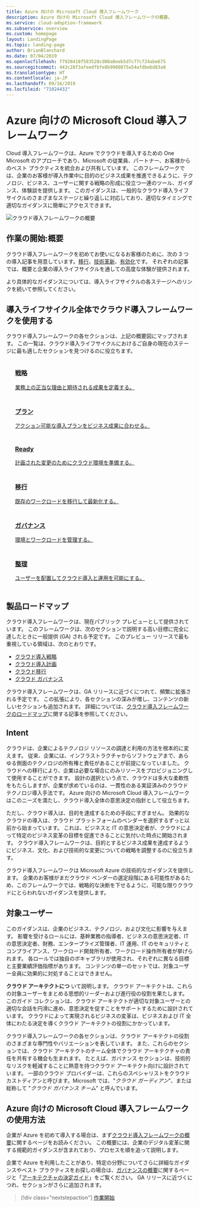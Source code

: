 ```yaml
---
title: Azure 向けの Microsoft Cloud 導入フレームワーク
description: Azure 向けの Microsoft Cloud 導入フレームワークの概要。
ms.service: cloud-adoption-framework
ms.subservice: overview
ms.custom: homepage
layout: LandingPage
ms.topic: landing-page
author: BrianBlanchard
ms.date: 07/04/2019
ms.openlocfilehash: f7928418f583528cd08a0eeb5d7c77c724abe675
ms.sourcegitcommit: 443c28f3afeedfbfe8b9980875a54afdbebd83a8
ms.translationtype: HT
ms.contentlocale: ja-JP
ms.lasthandoff: 09/16/2019
ms.locfileid: "71024432"
---
```

# <a name="microsoft-cloud-adoption-framework-for-azure"></a>Azure 向けの Microsoft Cloud 導入フレームワーク

Cloud 導入フレームワークは、Azure でクラウドを導入するための One Microsoft のアプローチであり、Microsoft の従業員、パートナー、お客様からのベスト プラクティスを統合および共有しています。 このフレームワークでは、企業のお客様が導入作業中に目的のビジネス成果を推進できるように、テクノロジ、ビジネス、ユーザーに関する戦略の形成に役立つ一連のツール、ガイダンス、体験談を提供します。 このガイダンスは、一般的なクラウド導入ライフサイクルのさまざまなステージと繰り返しに対応しており、適切なタイミングで適切なガイダンスに簡単にアクセスできます。

![クラウド導入フレームワークの概要](./_images/caf-overview.png)

## <a name="getting-started-executive-summaries"></a>作業の開始:概要

クラウド導入フレームワークを初めてお使いになるお客様のために、次の 3 つの導入記事を用意しています。[移行](./getting-started/migrate.md)、[技術革新](./getting-started/innovate.md)、[有効化](./getting-started/enable.md)です。 それぞれの記事では、概要と企業の導入ライフサイクルを通しての高度な体験が提供されます。

より具体的なガイダンスについては、導入ライフサイクルの各ステージへのリンクを続いて参照してください。

## <a name="use-the-cloud-adoption-framework-throughout-the-adoption-lifecycle"></a>導入ライフサイクル全体でクラウド導入フレームワークを使用する

クラウド導入フレームワークの各セクションは、上記の概要図にマップされます。 この一覧は、クラウド導入ライフサイクルにおけるご自身の現在のステージに最も適したセクションを見つけるのに役立ちます。

<!-- markdownlint-disable MD033 -->

<ul class="panelContent cardsF">
    <li style="display: flex; flex-direction: column;">
        <a href="./strategy/index.md">
            <div class="cardSize">
                <div class="cardPadding" style="padding-bottom:10px;">
                    <div class="card" style="padding-bottom:10px;">
                        <div class="cardImageOuter">
                            <div class="cardImage">
                                <img alt="" src="./_images/caf-strategy.png" data-linktype="external">
                            </div>
                        </div>
                        <div class="cardText" style="padding-left:0px;">
                            <h3>戦略</h3>
業務上の正当な理由と期待される成果を定義する。
                        </div>
                    </div>
                </div>
            </div>
        </a>
    </li>
    <li style="display: flex; flex-direction: column;">
        <a href="./plan/index.md">
            <div class="cardSize">
                <div class="cardPadding" style="padding-bottom:10px;">
                    <div class="card" style="padding-bottom:10px;">
                        <div class="cardImageOuter">
                            <div class="cardImage">
                                <img alt="" src="./_images/caf-plan.png" data-linktype="external">
                            </div>
                        </div>
                        <div class="cardText" style="padding-left:0px;">
                            <h3>プラン</h3>
アクション可能な導入プランをビジネス成果に合わせる。
                        </div>
                    </div>
                </div>
            </div>
        </a>
    </li>
    <li style="display: flex; flex-direction: column;">
        <a href="./ready/index.md">
            <div class="cardSize">
                <div class="cardPadding" style="padding-bottom:10px;">
                    <div class="card" style="padding-bottom:10px;">
                        <div class="cardImageOuter">
                            <div class="cardImage">
                                <img alt="" src="./_images/caf-ready.png" data-linktype="external">
                            </div>
                        </div>
                        <div class="cardText" style="padding-left:0px;">
                            <h3>Ready</h3>
計画された変更のためにクラウド環境を準備する。
                        </div>
                    </div>
                </div>
            </div>
        </a>
    </li>
    <li style="display: flex; flex-direction: column;">
        <a href="./migrate/index.md">
            <div class="cardSize">
                <div class="cardPadding" style="padding-bottom:10px;">
                    <div class="card" style="padding-bottom:10px;">
                        <div class="cardImageOuter">
                            <div class="cardImage">
                                <img alt="" src="./_images/caf-adopt.png" data-linktype="external">
                            </div>
                        </div>
                        <div class="cardText" style="padding-left:0px;">
                            <h3>移行</h3>
既存のワークロードを移行して最新化する。
                        </div>
                    </div>
                </div>
            </div>
        </a>
    </li>
    <li style="display: flex; flex-direction: column;">
        <a href="./govern/index.md">
            <div class="cardSize">
                <div class="cardPadding" style="padding-bottom:10px;">
                    <div class="card" style="padding-bottom:10px;">
                        <div class="cardImageOuter">
                            <div class="cardImage">
                                <img alt="" src="./_images/caf-govern.png" data-linktype="external">
                            </div>
                        </div>
                        <div class="cardText" style="padding-left:0px;">
                            <h3>ガバナンス</h3>
環境とワークロードを管理する。
                        </div>
                    </div>
                </div>
            </div>
        </a>
    </li>
    <li style="display: flex; flex-direction: column;">
        <a href="./organize/index.md">
            <div class="cardSize">
                <div class="cardPadding" style="padding-bottom:10px;">
                    <div class="card" style="padding-bottom:10px;">
                        <div class="cardImageOuter">
                            <div class="cardImage">
                                <img alt="" src="./_images/caf-manage.png" data-linktype="external">
                            </div>
                        </div>
                        <div class="cardText" style="padding-left:0px;">
                            <h3>整理</h3>
ユーザーを配置してクラウド導入と運用を可能にする。
                        </div>
                    </div>
                </div>
            </div>
        </a>
    </li>
</ul>

## <a name="product-roadmap"></a>製品ロードマップ

クラウド導入フレームワークは、現在パブリック プレビューとして提供されています。 このフレームワークは、次のセクションで説明する高い目標に完全に達したときに一般提供 (GA) される予定です。 このプレビュー リリースで最も重視している領域は、次のとおりです。

- [クラウド導入戦略](./strategy/index.md)
- [クラウド導入計画](./plan/index.md)
- [クラウド移行](./migrate/index.md)
- [クラウド ガバナンス](./govern/guides/index.md)

クラウド導入フレームワークは、GA リリースに近づくにつれて、頻繁に拡張される予定です。 この拡張により、各セクションの深みが増し、コンテンツの新しいセクションも追加されます。 詳細については、[クラウド導入フレームワークのロードマップ](./reference/roadmap.md)に関する記事を参照してください。

## <a name="intent"></a>Intent

クラウドは、企業によるテクノロジ リソースの調達と利用の方法を根本的に変えます。 従来、企業には、インフラストラクチャからソフトウェアまで、あらゆる側面のテクノロジの所有権と責任があることが前提になっていました。 クラウドへの移行により、企業は必要な場合にのみリソースをプロビジョニングして使用することができます。 設計の選択という点で、クラウドは多大な柔軟性をもたらしますが、企業が求めているのは、一貫性のある実証済みのクラウド テクノロジ導入手法です。 Azure 向けの Microsoft Cloud 導入フレームワークはこのニーズを満たし、クラウド導入全体の意思決定の指針として役立ちます。

ただし、クラウド導入は、目的を達成するための手段にすぎません。 効果的なクラウドの導入は、クラウド プラットフォームのベンダーを選択するずっと以前から始まっています。 これは、ビジネスと IT の意思決定者が、クラウドによって特定のビジネス変革の目標を促進できることに気付いた時点に開始されます。 クラウド導入フレームワークは、目的とするビジネス成果を達成するようにビジネス、文化、および技術的な変更についての戦略を調整するのに役立ちます。

クラウド導入フレームワークは Microsoft Azure の技術的なガイダンスを提供します。 企業のお客様がまだクラウド ベンダーの選定段階にある可能性があるため、このフレームワークでは、戦略的な決断を下せるように、可能な限りクラウドにとらわれないガイダンスを提供します。

## <a name="intended-audience"></a>対象ユーザー

このガイダンスは、企業のビジネス、テクノロジ、および文化に影響を与えます。 影響を受けるロールには、基幹業務の指導者、ビジネスの意思決定者、IT の意思決定者、財務、エンタープライズ管理者、IT 運用、IT のセキュリティとコンプライアンス、ワークロード開発所有者、ワークロード操作所有者が挙げられます。 各ロールでは独自のボキャブラリが使用され、それぞれに異なる目標と主要業績評価指標があります。 コンテンツの単一のセットでは、対象ユーザー全員に効果的に対処することはできません。

**クラウド アーキテクトにつ** いて説明します。 クラウド アーキテクトは、これらの対象ユーザーをまとめる思想的リーダーおよび進行役の役割を果たします。 このガイド コレクションは、クラウド アーキテクトが適切な対象ユーザーとの適切な会話を円滑に進め、意思決定を促すことをサポートするために設計されています。 クラウドによって実現されるビジネスの変革は、ビジネスおよび IT 全体にわたる決定を導くクラウド アーキテクトの役割にかかっています。

クラウド導入フレームワークの各セクションは、クラウド アーキテクトの役割のさまざまな専門性やバリエーションを表しています。 また、これらのセクションでは、クラウド アーキテクトのチーム全体でクラウド アーキテクチャの責任を共有する機会も生まれます。 たとえば、ガバナンス セクションは、技術的なリスクを軽減することに熱意を持つクラウド アーキテクト向けに設計されています。 一部のクラウド プロバイダーは、これらのスペシャリストをクラウド カストディアンと呼びます。Microsoft では、"_クラウド ガーディアン_"、または総称して "_クラウド ガバナンス チーム_" と呼んでいます。

## <a name="how-to-use-the-microsoft-cloud-adoption-framework-for-azure"></a>Azure 向けの Microsoft Cloud 導入フレームワークの使用方法

企業が Azure を初めて導入する場合は、まず[クラウド導入フレームワークの概要](./getting-started/migrate.md)に関するページをお読みください。 この概要には、企業のデジタル変革に関する規範的ガイダンスが含まれており、プロセスを順を追って説明します。

企業で Azure を利用したことがあり、特定の分野についてさらに詳細なガイダンスやベスト プラクティスをお探しの場合は、[ガバナンスの概要](./govern/index.md)に関するページと「[アーキテクチャの決定ガイド](./decision-guides/index.md)」をご覧ください。 GA リリースに近づくにつれ、セクションがさらに追加されます。

> [!div class="nextstepaction"]
> [作業開始](./getting-started/migrate.md)
